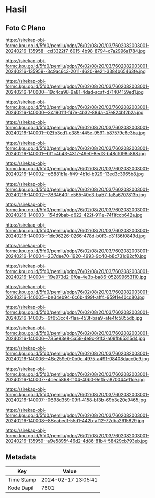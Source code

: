 # Hasil

## Foto C Plano

https://sirekap-obj-formc.kpu.go.id/5fd0/pemilu/pdpr/76/02/08/20/03/7602082003001-20240216-135958--cd3322f7-6015-4b98-8794-c7a2996a1784.jpg

https://sirekap-obj-formc.kpu.go.id/5fd0/pemilu/pdpr/76/02/08/20/03/7602082003001-20240216-135959--3c9ac6c3-2011-4620-9e21-3384b65463fe.jpg

https://sirekap-obj-formc.kpu.go.id/5fd0/pemilu/pdpr/76/02/08/20/03/7602082003001-20240216-140000--19c4ca98-9a81-4dad-acaf-d71404159ed1.jpg

https://sirekap-obj-formc.kpu.go.id/5fd0/pemilu/pdpr/76/02/08/20/03/7602082003001-20240216-140000--3419011f-f47e-4b32-884a-47e824bf2b2a.jpg

https://sirekap-obj-formc.kpu.go.id/5fd0/pemilu/pdpr/76/02/08/20/03/7602082003001-20240216-140001--02fb3cd1-e385-445e-9591-b87579e6e3ba.jpg

https://sirekap-obj-formc.kpu.go.id/5fd0/pemilu/pdpr/76/02/08/20/03/7602082003001-20240216-140001--b11c4b43-4317-49e0-8ed3-b48c1098c868.jpg

https://sirekap-obj-formc.kpu.go.id/5fd0/pemilu/pdpr/76/02/08/20/03/7602082003001-20240216-140002--c6881b1a-ff49-4b1d-b929-13ed3c3965b8.jpg

https://sirekap-obj-formc.kpu.go.id/5fd0/pemilu/pdpr/76/02/08/20/03/7602082003001-20240216-140002--7834640f-e565-40e3-ba57-fa8a6707813b.jpg

https://sirekap-obj-formc.kpu.go.id/5fd0/pemilu/pdpr/76/02/08/20/03/7602082003001-20240216-140003--154d9bab-d622-422f-911e-74f1fccb642a.jpg

https://sirekap-obj-formc.kpu.go.id/5fd0/pemilu/pdpr/76/02/08/20/03/7602082003001-20240216-140003--1dc96226-0266-478d-b0f3-c31f36f0849d.jpg

https://sirekap-obj-formc.kpu.go.id/5fd0/pemilu/pdpr/76/02/08/20/03/7602082003001-20240216-140004--237dee70-1920-4993-9c40-b8c731d92cf0.jpg

https://sirekap-obj-formc.kpu.go.id/5fd0/pemilu/pdpr/76/02/08/20/03/7602082003001-20240216-140004--19e973d2-0f0a-4e3b-ba86-052899653110.jpg

https://sirekap-obj-formc.kpu.go.id/5fd0/pemilu/pdpr/76/02/08/20/03/7602082003001-20240216-140005--be34eb94-6c6b-499f-aff4-959f1e40cd80.jpg

https://sirekap-obj-formc.kpu.go.id/5fd0/pemilu/pdpr/76/02/08/20/03/7602082003001-20240216-140005--9f653cc4-f1aa-453f-baa9-afe4fc5855db.jpg

https://sirekap-obj-formc.kpu.go.id/5fd0/pemilu/pdpr/76/02/08/20/03/7602082003001-20240216-140006--735e93e8-5a59-4e9c-91f3-a09fb65315d4.jpg

https://sirekap-obj-formc.kpu.go.id/5fd0/pemilu/pdpr/76/02/08/20/03/7602082003001-20240216-140006--48e259e0-0b0c-4975-a491-08408dacc0e9.jpg

https://sirekap-obj-formc.kpu.go.id/5fd0/pemilu/pdpr/76/02/08/20/03/7602082003001-20240216-140007--4cec5868-f104-40b0-9ef5-a870044e11ce.jpg

https://sirekap-obj-formc.kpu.go.id/5fd0/pemilu/pdpr/76/02/08/20/03/7602082003001-20240216-140007--0698d359-09ff-4158-bf3b-69b3e20e9465.jpg

https://sirekap-obj-formc.kpu.go.id/5fd0/pemilu/pdpr/76/02/08/20/03/7602082003001-20240216-140008--88eabec1-55d1-442b-af12-72dba2615829.jpg

https://sirekap-obj-formc.kpu.go.id/5fd0/pemilu/pdpr/76/02/08/20/03/7602082003001-20240216-135959--a9e5895f-46d2-4d86-81b4-58429cb793eb.jpg


## Metadata

| Key        | Value               |
| ---------- | ------------------- |
| Time Stamp | 2024-02-17 13:05:41 |
| Kode Dapil | 7601                |



